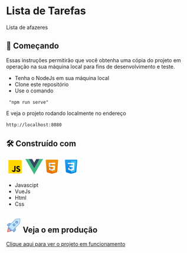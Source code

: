 # Lista de Tarefas

Lista de afazeres

## 🚀 Começando

Essas instruções permitirão que você obtenha uma cópia do projeto em operação na sua máquina local para fins de desenvolvimento e teste.

- Tenha o NodeJs em sua máquina local
- Clone este repositório
- Use o comando

```
 "npm run serve"
```

E veja o projeto rodando localmente no endereço

```
http://localhost:8080
```

## 🛠️ Construído com

![JavaScript-Logo](./src/assets/ReadmeIcons/javascriptLogo.png "Javascript-Logo") ![Vue-Icon](/src/assets/ReadmeIcons/vueLogo.png "Logo-VueJs")![Html-Icon](/src/assets/ReadmeIcons/htmlLogo.png "Logo-Html") ![Css-Logo](./src/assets/ReadmeIcons/cssIcon.png "Css-Logo")

- Javascipt
- VueJs
- Html
- Css

## ![deploy-logo](./src/assets//ReadmeIcons/deployLogo.png) Veja o em produção

[Clique aqui para ver o projeto em funcionamento](https://todo-psi-azure.vercel.app/)
